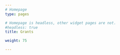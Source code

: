 ```yaml
---
# Homepage
type: pages

# Homepage is headless, other widget pages are not.
#headless: true
title: Grants

weight: 75

---
```



